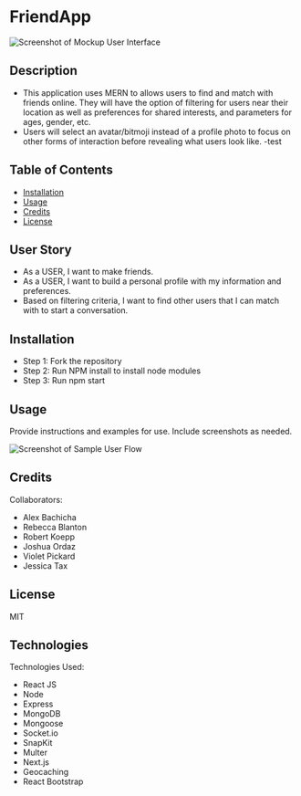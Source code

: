 # FriendApp

![Screenshot of Mockup User Interface](./assets/proposalScreenShot.png)

## Description

- This application uses MERN to allows users to find and match with friends online. They will have the option of filtering for users near their location as well as preferences for shared interests, and parameters for ages, gender, etc.
- Users will select an avatar/bitmoji instead of a profile photo to focus on other forms of interaction before revealing what users look like.
-test

## Table of Contents

- [Installation](#installation)
- [Usage](#usage)
- [Credits](#credits)
- [License](#license)

## User Story

- As a USER, I want to make friends.
- As a USER, I want to build a personal profile with my information and preferences.
- Based on filtering criteria, I want to find other users that I can match with to start a conversation.

## Installation

- Step 1: Fork the repository
- Step 2: Run NPM install to install node modules
- Step 3: Run npm start

## Usage

Provide instructions and examples for use. Include screenshots as needed.

![Screenshot of Sample User Flow](./assets/bffluserflow2.jpg)

## Credits

Collaborators:

- Alex Bachicha
- Rebecca Blanton
- Robert Koepp
- Joshua Ordaz
- Violet Pickard
- Jessica Tax

## License

MIT

## Technologies

Technologies Used:

- React JS
- Node
- Express
- MongoDB
- Mongoose
- Socket.io
- SnapKit
- Multer
- Next.js
- Geocaching
- React Bootstrap
